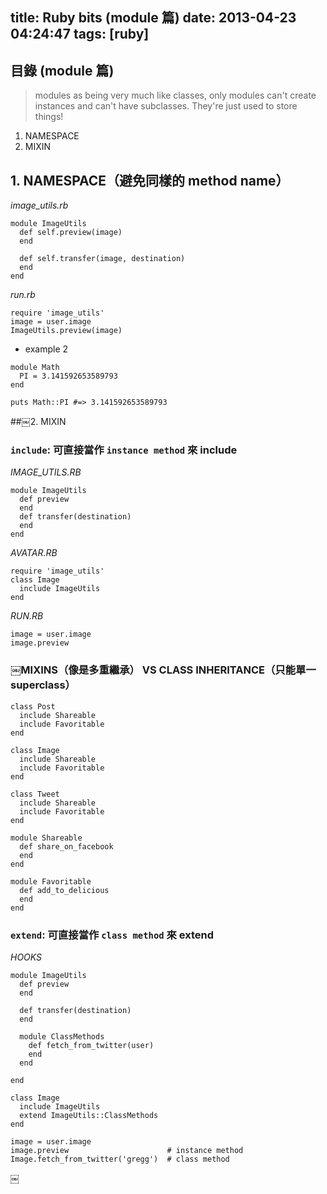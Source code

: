title: Ruby bits (module 篇)
date: 2013-04-23 04:24:47
tags: [ruby]
---

## 目錄 (module 篇)
>modules as being very much like classes, only modules can't create instances and can't have subclasses. They're just used to store things!

1. NAMESPACE
2. MIXIN

<!-- more -->

## 1. NAMESPACE（避免同樣的 method name）
*image_utils.rb*
```
module ImageUtils
  def self.preview(image)
  end

  def self.transfer(image, destination) 
  end
end
```
*run.rb*
```
require 'image_utils'
image = user.image
ImageUtils.preview(image)
```

* example 2

```
module Math
  PI = 3.141592653589793
end

puts Math::PI #=> 3.141592653589793
```

##￼2. MIXIN
### ``include``: 可直接當作 ``instance method`` 來 include
*IMAGE_UTILS.RB*
```
module ImageUtils
  def preview
  end
  def transfer(destination) 
  end
end
```

*AVATAR.RB*
```
require 'image_utils'
class Image
  include ImageUtils
end
```

*RUN.RB*
```
image = user.image
image.preview
```

### ￼MIXINS（像是多重繼承） VS CLASS INHERITANCE（只能單一superclass）
```
class Post
  include Shareable
  include Favoritable
end

class Image
  include Shareable
  include Favoritable
end

class Tweet
  include Shareable
  include Favoritable
end
```
```
module Shareable
  def share_on_facebook
  end
end
￼
module Favoritable
  def add_to_delicious
  end
end
```

### ``extend``: 可直接當作 ``class method`` 來 extend
*HOOKS*
```
module ImageUtils
  def preview
  end

  def transfer(destination)
  end

  module ClassMethods
    def fetch_from_twitter(user)
    end 
  end

end
```
```
class Image
  include ImageUtils
  extend ImageUtils::ClassMethods
end
```
```
image = user.image
image.preview                      # instance method
Image.fetch_from_twitter('gregg')  # class method
```

￼